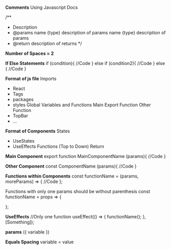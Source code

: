 **Comments**
Using Javascript Docs

/**
 * Description
 * @params name {type} description of params
           name {type} description of params
 * @return description of returns
 */

**Number of Spaces = 2**

**If Else Statements**
if (condition){
  //Code
} else if (condition2){
  //Code
} else {
  //Code
}

**Format of js file**
Imports
- React
- Tags
- packages
- styles
Global Variables and Functions
Main Export Function
Other Function
- TopBar
- ...

**Format of Components**
States
- UseStates
- UseEffects
Functions (Top to Down)
Return

**Main Component**
export function MainComponentName (params){
  //Code
}

**Other Component**
const ComponentName (params){
  //Code
}

**Functions within Components**
const functionName = (params, moreParams) => {
  //Code
};

Functions with only one params should be without parenthesis
const functionName = props => {

};

**UseEffects** 
//Only one function
useEffect(() => {
  functionName();
},[Something]);

**params**
({ variable })

**Equals Spacing**
variable = value